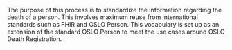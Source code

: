 The purpose of this process is to standardize the information regarding the death of a person. This involves maximum reuse from international standards such as FHIR and OSLO Person. This vocabulary is set up as an extension of the standard OSLO Person to meet the use cases around OSLO Death Registration.